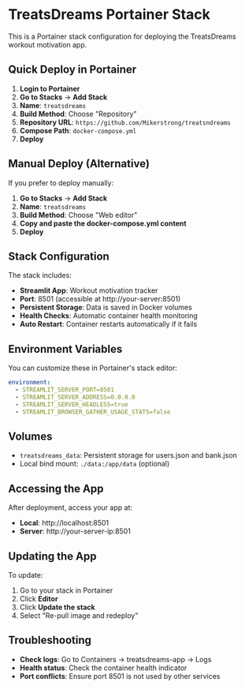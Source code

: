 # TreatsDreams Portainer Stack

This is a Portainer stack configuration for deploying the TreatsDreams workout motivation app.

## Quick Deploy in Portainer

1. **Login to Portainer**
2. **Go to Stacks** → **Add Stack**
3. **Name**: `treatsdreams`
4. **Build Method**: Choose "Repository" 
5. **Repository URL**: `https://github.com/Mikerstrong/treatsndreams`
6. **Compose Path**: `docker-compose.yml`
7. **Deploy**

## Manual Deploy (Alternative)

If you prefer to deploy manually:

1. **Go to Stacks** → **Add Stack**
2. **Name**: `treatsdreams`
3. **Build Method**: Choose "Web editor"
4. **Copy and paste the docker-compose.yml content**
5. **Deploy**

## Stack Configuration

The stack includes:
- **Streamlit App**: Workout motivation tracker
- **Port**: 8501 (accessible at http://your-server:8501)
- **Persistent Storage**: Data is saved in Docker volumes
- **Health Checks**: Automatic container health monitoring
- **Auto Restart**: Container restarts automatically if it fails

## Environment Variables

You can customize these in Portainer's stack editor:

```yaml
environment:
  - STREAMLIT_SERVER_PORT=8501
  - STREAMLIT_SERVER_ADDRESS=0.0.0.0
  - STREAMLIT_SERVER_HEADLESS=true
  - STREAMLIT_BROWSER_GATHER_USAGE_STATS=false
```

## Volumes

- `treatsdreams_data`: Persistent storage for users.json and bank.json
- Local bind mount: `./data:/app/data` (optional)

## Accessing the App

After deployment, access your app at:
- **Local**: http://localhost:8501
- **Server**: http://your-server-ip:8501

## Updating the App

To update:
1. Go to your stack in Portainer
2. Click **Editor**
3. Click **Update the stack**
4. Select "Re-pull image and redeploy"

## Troubleshooting

- **Check logs**: Go to Containers → treatsdreams-app → Logs
- **Health status**: Check the container health indicator
- **Port conflicts**: Ensure port 8501 is not used by other services
